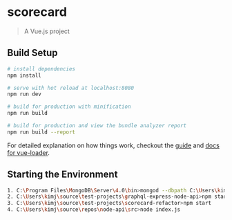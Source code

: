 # scorecard

> A Vue.js project

## Build Setup

``` bash
# install dependencies
npm install

# serve with hot reload at localhost:8080
npm run dev

# build for production with minification
npm run build

# build for production and view the bundle analyzer report
npm run build --report
```

For detailed explanation on how things work, checkout the [guide](http://vuejs-templates.github.io/webpack/) and [docs for vue-loader](http://vuejs.github.io/vue-loader).

## Starting the Environment
``` bash
1. C:\Program Files\MongoDB\Server\4.0\bin>mongod --dbpath C:\Users\kimj\data-scorecard\db
2. C:\Users\kimj\source\test-projects\graphql-express-node-api>npm start
3. C:\Users\kimj\source\test-projects\scorecard-refactor>npm start
4. C:\Users\kimj\source\repos\node-api\src>node index.js
```
